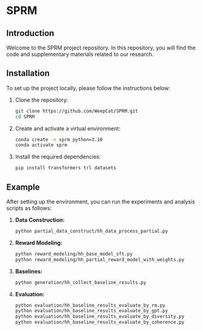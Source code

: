# SPRM

## Introduction

Welcome to the SPRM project repository. In this repository, you will find the code and supplementary materials related to our research.

## Installation

To set up the project locally, please follow the instructions below:

1. Clone the repository:

   ```sh
   git clone https://github.com/WeepCat/SPRM.git
   cd SPRM
   ```

2. Create and activate a virtual environment:

   ```sh
   conda create -n sprm python=3.10
   conda activate sprm
   ```

3. Install the required dependencies:
   ```sh
   pip install transformers trl datasets
   ```

## Example

After setting up the environment, you can run the experiments and analysis scripts as follows:

1. **Data Construction:**

   ```sh
   python partial_data_construct/hh_data_process_partial.py
   ```

2. **Reward Modeling:**

   ```sh
   python reward_modeling/hh_base_model_sft.py
   python reward_modeling/hh_partial_reward_model_with_weights.py
   ```

3. **Baselines:**

   ```sh
   python generation/hh_collect_baseline_results.py
   ```

4. **Evaluation:**
   ```sh
   python evaluation/hh_baseline_results_evaluate_by_rm.py
   python evaluation/hh_baseline_results_evaluate_by_gpt.py
   python evaluation/hh_baseline_results_evaluate_by_diversity.py
   python evaluation/hh_baseline_results_evaluate_by_coherence.py
   ```
